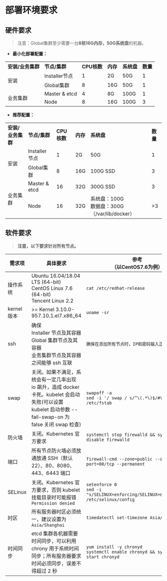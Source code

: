 #  部署环境要求



## 硬件要求



> 注意：Global集群至少需要一台**8核16G内存，50G系统盘**的机器。



* **最小化部署配置：**

<table>
    <tr>
        <td><strong>安装/业务集群</strong></td>
        <td><strong>节点/集群 </td>
        <td><strong>CPU核数 </td>
        <td><strong>内存</td>
        <td><strong>系统盘</td>
        <td><strong>数量</td>
    </tr>
    <tr>
        <td rowspan="2">安装</td>
        <td>Installer节点</td>
        <td>1</td>
        <td>2G</td>
        <td>50G</td>
        <td>1</td>
    </tr>
    <tr>
        <td>Global集群</td>
        <td>8</td>
        <td>16G</td>
        <td>50G</td>
        <td>1</td>
    </tr>
    <tr>
        <td rowspan="2">业务集群</td>
        <td>Master & etcd</td>
        <td>4</td>
        <td>8G</td>
        <td>100G</td>
        <td>1</td>
    </tr>
    <tr>
        <td>Node</td>
        <td>8</td>
        <td>16G</td>
        <td>100G</td>
        <td>3</td>
    </tr>
  </table>




* **推荐配置：**

<table>
    <tr>
        <td><strong>安装/业务集群</strong></td>
        <td><strong>节点/集群 </td>
        <td><strong>CPU核数 </td>
        <td><strong>内存</td>
        <td><strong>系统盘</td>
        <td><strong>数量</td>
    </tr>
    <tr>
        <td rowspan="2">安装</td>
        <td>Installer节点</td>
        <td>1</td>
        <td>2G</td>
        <td>50G</td>
        <td>1</td>
    </tr>
    <tr>
        <td>Global集群</td>
        <td>8</td>
        <td>16G</td>
        <td>100G SSD</td>
        <td>3</td>
    </tr>
    <tr>
        <td rowspan="2">业务集群</td>
        <td>Master & etcd</td>
        <td>16</td>
        <td>32G</td>
        <td>300G SSD</td>
        <td>3</td>
    </tr>
    <tr>
        <td>Node</td>
        <td>16</td>
        <td>32G</td>
        <td>系统盘：100G<br>数据盘：300G （/var/lib/docker） </td>
        <td>>3</td>
    </tr>
  </table>



## 软件要求



> **注意，以下要求针对所有节点。**

| 需求项      | 具体要求                                                     | 参考<br>（以CentOS7.6为例）                                  |
| ----------- | ------------------------------------------------------------ | ------------------------------------------------------------ |
| 操作系统    | Ubuntu 16.04/18.04 LTS (64-bit) <br>CentOS Linux 7.6 (64-bit)<br>Tencent Linux 2.2 | `cat /etc/redhat-release`                                    |
| kernel 版本 | >= Kernel 3.10.0-957.10.1.el7.x86_64                         | `uname -sr`                                                  |
| ssh         | 确保<br> Installer 节点及其容器<br>Global 集群节点及其容器<br>业务集群节点及其容器<br>之间能够 ssh 互联 | `确保在添加所有节点时，IP和密码输入正确`                     |
| swap        | 关闭。如果不满足，系统会有一定几率出现 io 飙升，造成 docker 卡死。kubelet 会启动失败(可以设置 kubelet 启动参数 --fail-swap-on 为 false 关闭 swap 检查) | `swapoff -a`<br/>`sed -i '/ swap / s/^\(.*\)$/#\1/g' /etc/fstab` |
| 防火墙      | 关闭。Kubernetes 官方要求                                    | `systemctl stop firewalld && systemctl disable firewalld`    |
| 端口        | 所有节点防火墙必须放通放通 SSH（默认22）、80、8080、443、6443 端口 | `firewall-cmd --zone=public --add-port=80/tcp --permanent`   |
| SELinux     | 关闭。Kubernetes 官方要求，否则 kubelet 挂载目录时可能报错 `Permission denied` | `setenforce 0` <br/>`sed -i "s/SELINUX=enforcing/SELINUX=disabled/g" /etc/selinux/config` |
| 时区        | 所有服务器时区必须统一，建议设置为 `Asia/Shanghai`           | `timedatectl set-timezone Asia/Shanghai`                     |
| 时间同步    | etcd 集群各机器需要时间同步，可以利用chrony 用于系统时间同步；所有服务器要求时间必须同步，误差不得超过 2 秒 | `yum install -y chronyd` <br/>`systemctl enable chronyd && systemctl start chronyd` |